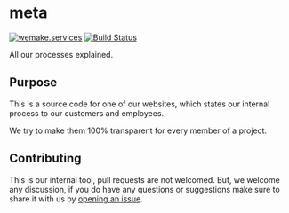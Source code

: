 # meta

[![wemake.services](https://img.shields.io/badge/style-wemake.services-green.svg?label=&logo=data%3Aimage%2Fpng%3Bbase64%2CiVBORw0KGgoAAAANSUhEUgAAABAAAAAQCAMAAAAoLQ9TAAAABGdBTUEAALGPC%2FxhBQAAAAFzUkdCAK7OHOkAAAAbUExURQAAAAAAAAAAAAAAAAAAAAAAAAAAAAAAAP%2F%2F%2F5TvxDIAAAAIdFJOUwAjRA8xXANAL%2Bv0SAAAADNJREFUGNNjYCAIOJjRBdBFWMkVQeGzcHAwksJnAPPZGOGAASzPzAEHEGVsLExQwE7YswCb7AFZSF3bbAAAAABJRU5ErkJggg%3D%3D)](http://wemake.services) [![Build Status](https://travis-ci.org/wemake-services/meta.svg?branch=master)](https://travis-ci.org/wemake-services/meta)

All our processes explained.


## Purpose

This is a source code for one of our websites, which states our internal process to our customers and employees.

We try to make them 100% transparent for every member of a project.


## Contributing

This is our internal tool, pull requests are not welcomed.
But, we welcome any discussion, if you do have any questions or suggestions make sure to share it with us by [opening an issue](https://github.com/wemake-services/meta/issues/new).
